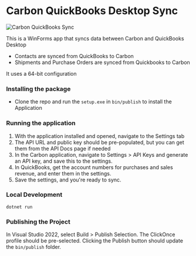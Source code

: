 # Carbon QuickBooks Desktop Sync

![Carbon QuickBooks Sync](https://github.com/user-attachments/assets/f4d26c1d-6844-4de7-b767-84819967c661)


This is a WinForms app that syncs data between Carbon and QuickBooks Desktop

- Contacts are synced from QuickBooks to Carbon
- Shipments and Purchase Orders are synced from Quickbooks to Carbon

It uses a 64-bit configuration

### Installing the package

- Clone the repo and run the `setup.exe` in `bin/publish` to install the Application

### Running the application
1. With the application installed and opened, navigate to the Settings tab
2. The API URL and public key should be pre-populated, but you can get them from the API Docs page if needed
3. In the Carbon application, navigate to Settings > API Keys and generate an API key, and save this to the settings.
4. In QuickBooks, get the account numbers for purchases and sales revenue, and enter them in the settings.
5. Save the settings, and you're ready to sync.

### Local Development

```
dotnet run
```

### Publishing the Project

In Visual Studio 2022, select Build > Publish Selection. The ClickOnce profile should be pre-selected. Clicking the Publish button should update the `bin/publish` folder.
